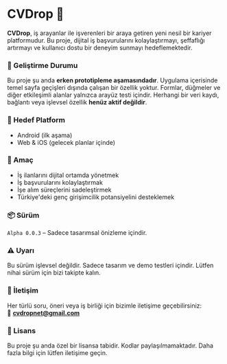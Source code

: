 # CVDrop 💼

**CVDrop**, iş arayanlar ile işverenleri bir araya getiren yeni nesil bir kariyer platformudur. Bu proje, dijital iş başvurularını kolaylaştırmayı, şeffaflığı artırmayı ve kullanıcı dostu bir deneyim sunmayı hedeflemektedir.

### 🚧 Geliştirme Durumu
Bu proje şu anda **erken prototipleme aşamasındadır**. Uygulama içerisinde temel sayfa geçişleri dışında çalışan bir özellik yoktur. Formlar, düğmeler ve diğer etkileşimli alanlar yalnızca arayüz testi içindir. Herhangi bir veri kaydı, bağlantı veya işlevsel özellik **henüz aktif değildir**.

### 📱 Hedef Platform
- Android (ilk aşama)
- Web & iOS (gelecek planlar içinde)

### 🧪 Amaç
- İş ilanlarını dijital ortamda yönetmek  
- İş başvurularını kolaylaştırmak  
- İşe alım süreçlerini sadeleştirmek  
- Türkiye'deki genç girişimcilik potansiyelini desteklemek

### 📦 Sürüm
`Alpha 0.0.3` – Sadece tasarımsal önizleme içindir.

### ⚠️ Uyarı
Bu sürüm işlevsel değildir. Sadece tasarım ve demo testleri içindir. Lütfen nihai sürüm için bizi takipte kalın.

### 📩 İletişim
Her türlü soru, öneri veya iş birliği için bizimle iletişime geçebilirsiniz:  
📧 **cvdropnet@gmail.com**

### 📄 Lisans
Bu proje şu anda özel bir lisansa tabidir. Kodlar paylaşılmamaktadır. Daha fazla bilgi için lütfen iletişime geçin.
